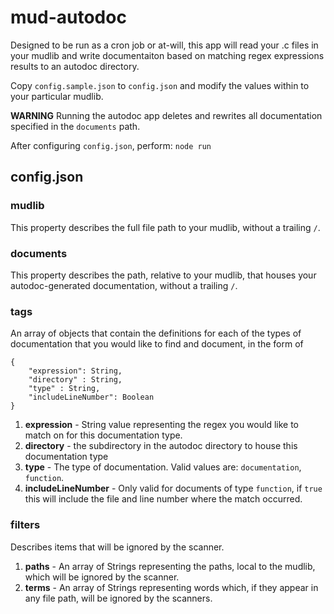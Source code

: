# mud-autodoc

Designed to be run as a cron job or at-will, this app will read your .c files
in your mudlib and write documentaiton based on matching regex expressions
results to an autodoc directory.

Copy `config.sample.json` to `config.json` and modify the values within to your
particular mudlib.

__WARNING__ Running the autodoc app deletes and rewrites all documentation
specified in the `documents` path.

After configuring `config.json`, perform: `node run`

## config.json

### mudlib
This property describes the full file path to your mudlib, without a trailing `/`.

### documents
This property describes the path, relative to your mudlib, that houses your
autodoc-generated documentation, without a trailing `/`.

### tags
An array of objects that contain the definitions for each of the types of
documentation that you would like to find and document, in the form of

```
{
    "expression": String, 
    "directory" : String,
    "type" : String,
    "includeLineNumber": Boolean
}
```
1. __expression__ - String value representing the regex you would like to match on
for this documentation type.
2. __directory__ - the subdirectory in the autodoc directory to house this 
documentation type
3. __type__ - The type of documentation. Valid values are: `documentation`,
`function`.
4. __includeLineNumber__ - Only valid for documents of type `function`, if `true`
this will include the file and line number where the match occurred.

### filters
Describes items that will be ignored by the scanner.
1. __paths__ - An array of Strings representing the paths, local to the mudlib,
which will be ignored by the scanner.
2. __terms__ - An array of Strings representing words which, if they appear in
any file path, will be ignored by the scanners.
